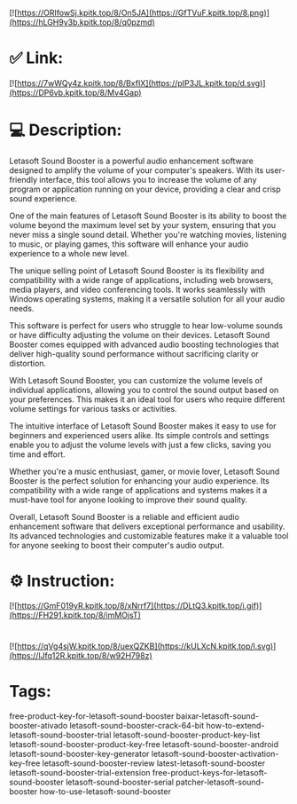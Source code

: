 [![https://ORIfowSj.kpitk.top/8/On5JA](https://GfTVuF.kpitk.top/8.png)](https://hLGH9y3b.kpitk.top/8/q0pzmd)
# ✅ Link:
[![https://7wWQy4z.kpitk.top/8/BxfIX](https://pIP3JL.kpitk.top/d.svg)](https://DP6vb.kpitk.top/8/Mv4Gap)
# 💻 Description:
Letasoft Sound Booster is a powerful audio enhancement software designed to amplify the volume of your computer's speakers. With its user-friendly interface, this tool allows you to increase the volume of any program or application running on your device, providing a clear and crisp sound experience.

One of the main features of Letasoft Sound Booster is its ability to boost the volume beyond the maximum level set by your system, ensuring that you never miss a single sound detail. Whether you're watching movies, listening to music, or playing games, this software will enhance your audio experience to a whole new level.

The unique selling point of Letasoft Sound Booster is its flexibility and compatibility with a wide range of applications, including web browsers, media players, and video conferencing tools. It works seamlessly with Windows operating systems, making it a versatile solution for all your audio needs.

This software is perfect for users who struggle to hear low-volume sounds or have difficulty adjusting the volume on their devices. Letasoft Sound Booster comes equipped with advanced audio boosting technologies that deliver high-quality sound performance without sacrificing clarity or distortion.

With Letasoft Sound Booster, you can customize the volume levels of individual applications, allowing you to control the sound output based on your preferences. This makes it an ideal tool for users who require different volume settings for various tasks or activities.

The intuitive interface of Letasoft Sound Booster makes it easy to use for beginners and experienced users alike. Its simple controls and settings enable you to adjust the volume levels with just a few clicks, saving you time and effort.

Whether you're a music enthusiast, gamer, or movie lover, Letasoft Sound Booster is the perfect solution for enhancing your audio experience. Its compatibility with a wide range of applications and systems makes it a must-have tool for anyone looking to improve their sound quality.

Overall, Letasoft Sound Booster is a reliable and efficient audio enhancement software that delivers exceptional performance and usability. Its advanced technologies and customizable features make it a valuable tool for anyone seeking to boost their computer's audio output.

# ⚙️ Instruction:
[![https://GmF019yR.kpitk.top/8/xNrrf7](https://DLtQ3.kpitk.top/i.gif)](https://FH291.kpitk.top/8/imMOjsT)
#
[![https://qVg4sjW.kpitk.top/8/uexQZKB](https://kULXcN.kpitk.top/l.svg)](https://lJfq12R.kpitk.top/8/w92H798z)
# Tags:
free-product-key-for-letasoft-sound-booster baixar-letasoft-sound-booster-ativado letasoft-sound-booster-crack-64-bit how-to-extend-letasoft-sound-booster-trial letasoft-sound-booster-product-key-list letasoft-sound-booster-product-key-free letasoft-sound-booster-android letasoft-sound-booster-key-generator letasoft-sound-booster-activation-key-free letasoft-sound-booster-review latest-letasoft-sound-booster letasoft-sound-booster-trial-extension free-product-keys-for-letasoft-sound-booster letasoft-sound-booster-serial patcher-letasoft-sound-booster how-to-use-letasoft-sound-booster





